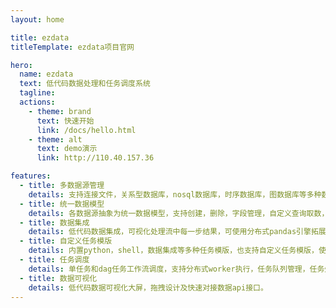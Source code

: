 ```yaml
---
layout: home

title: ezdata
titleTemplate: ezdata项目官网

hero:
  name: ezdata
  text: 低代码数据处理和任务调度系统
  tagline: 
  actions:
    - theme: brand
      text: 快速开始
      link: /docs/hello.html
    - theme: alt
      text: demo演示
      link: http://110.40.157.36

features:
  - title: 多数据源管理
    details: 支持连接文件，关系型数据库，nosql数据库，时序数据库，图数据库等多种数据源。
  - title: 统一数据模型
    details: 各数据源抽象为统一数据模型，支持创建，删除，字段管理，自定义查询取数，封装数据查询api接口等各种功能。
  - title: 数据集成
    details: 低代码数据集成，可视化处理流中每一步结果，可使用分布式pandas引擎拓展至tb级大型数据集，使用多种内置转换算法或自定义代码快速实现数据传输管道。
  - title: 自定义任务模版
    details: 内置python，shell，数据集成等多种任务模版，也支持自定义任务模版，使用内置表单引擎或编写动态执行代码快速实现数据处理，网络爬虫，监控，自动化等各种任务需求及调度运行
  - title: 任务调度
    details: 单任务和dag任务工作流调度，支持分布式worker执行，任务队列管理，任务失败重试，任务失败告警，任务运行日志及执行历史查看等调度系统功能。
  - title: 数据可视化
    details: 低代码数据可视化大屏，拖拽设计及快速对接数据api接口。
---
```


[comment]: <> (<Home />)

[comment]: <> (<script setup lang="ts">)

[comment]: <> (/**)

[comment]: <> ( * 这里路径 @theme 可以直接指向 .vitepress/theme 目录)

[comment]: <> ( */)

[comment]: <> (import Home from '@theme/components/vp-home.vue')

[comment]: <> (</script>)
